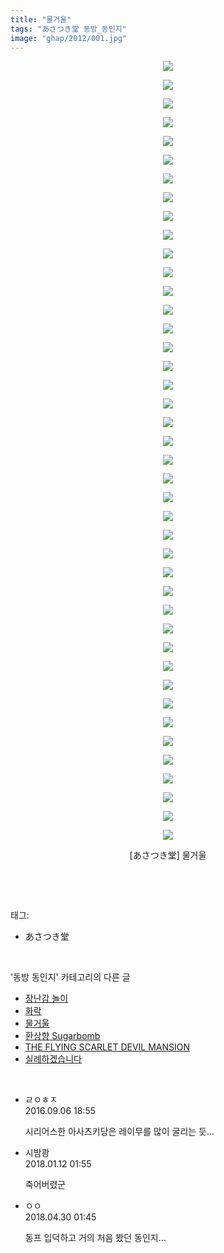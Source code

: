```yaml
---
title: "물거울"
tags: "あさつき堂 동방_동인지"
image: "ghap/2012/001.jpg"
---
```

<div class="article">
<p style="text-align: center; clear: none; float: none;"><img src="{{ site.nasurl }}/ghap/2012/001.jpg"/></p>
<p style="text-align: center; clear: none; float: none;"><img src="{{ site.nasurl }}/ghap/2012/002.jpg"/></p>
<p style="text-align: center; clear: none; float: none;"><img src="{{ site.nasurl }}/ghap/2012/003.jpg"/></p>
<p style="text-align: center; clear: none; float: none;"><img src="{{ site.nasurl }}/ghap/2012/004.jpg"/></p>
<p style="text-align: center; clear: none; float: none;"><img src="{{ site.nasurl }}/ghap/2012/005.jpg"/></p>
<p style="text-align: center; clear: none; float: none;"><img src="{{ site.nasurl }}/ghap/2012/006.jpg"/></p>
<p style="text-align: center; clear: none; float: none;"><img src="{{ site.nasurl }}/ghap/2012/007.jpg"/></p>
<p style="text-align: center; clear: none; float: none;"><img src="{{ site.nasurl }}/ghap/2012/008.jpg"/></p>
<p style="text-align: center; clear: none; float: none;"><img src="{{ site.nasurl }}/ghap/2012/009.jpg"/></p>
<p style="text-align: center; clear: none; float: none;"><img src="{{ site.nasurl }}/ghap/2012/010.jpg"/></p>
<p style="text-align: center; clear: none; float: none;"><img src="{{ site.nasurl }}/ghap/2012/011.jpg"/></p>
<p style="text-align: center; clear: none; float: none;"><img src="{{ site.nasurl }}/ghap/2012/012.jpg"/></p>
<p style="text-align: center; clear: none; float: none;"><img src="{{ site.nasurl }}/ghap/2012/013.jpg"/></p>
<p style="text-align: center; clear: none; float: none;"><img src="{{ site.nasurl }}/ghap/2012/014.jpg"/></p>
<p style="text-align: center; clear: none; float: none;"><img src="{{ site.nasurl }}/ghap/2012/015.jpg"/></p>
<p style="text-align: center; clear: none; float: none;"><img src="{{ site.nasurl }}/ghap/2012/016.jpg"/></p>
<p style="text-align: center; clear: none; float: none;"><img src="{{ site.nasurl }}/ghap/2012/017.jpg"/></p>
<p style="text-align: center; clear: none; float: none;"><img src="{{ site.nasurl }}/ghap/2012/018.jpg"/></p>
<p style="text-align: center; clear: none; float: none;"><img src="{{ site.nasurl }}/ghap/2012/019.jpg"/></p>
<p style="text-align: center; clear: none; float: none;"><img src="{{ site.nasurl }}/ghap/2012/020.jpg"/></p>
<p style="text-align: center; clear: none; float: none;"><img src="{{ site.nasurl }}/ghap/2012/021.jpg"/></p>
<p style="text-align: center; clear: none; float: none;"><img src="{{ site.nasurl }}/ghap/2012/022.jpg"/></p>
<p style="text-align: center; clear: none; float: none;"><img src="{{ site.nasurl }}/ghap/2012/023.jpg"/></p>
<p style="text-align: center; clear: none; float: none;"><img src="{{ site.nasurl }}/ghap/2012/024.jpg"/></p>
<p style="text-align: center; clear: none; float: none;"><img src="{{ site.nasurl }}/ghap/2012/025.jpg"/></p>
<p style="text-align: center; clear: none; float: none;"><img src="{{ site.nasurl }}/ghap/2012/026.jpg"/></p>
<p style="text-align: center; clear: none; float: none;"><img src="{{ site.nasurl }}/ghap/2012/027.jpg"/></p>
<p style="text-align: center; clear: none; float: none;"><img src="{{ site.nasurl }}/ghap/2012/028.jpg"/></p>
<p style="text-align: center; clear: none; float: none;"><img src="{{ site.nasurl }}/ghap/2012/029.jpg"/></p>
<p style="text-align: center; clear: none; float: none;"><img src="{{ site.nasurl }}/ghap/2012/030.jpg"/></p>
<p style="text-align: center; clear: none; float: none;"><img src="{{ site.nasurl }}/ghap/2012/031.jpg"/></p>
<p style="text-align: center; clear: none; float: none;"><img src="{{ site.nasurl }}/ghap/2012/032.jpg"/></p>
<p style="text-align: center; clear: none; float: none;"><img src="{{ site.nasurl }}/ghap/2012/033.jpg"/></p>
<p style="text-align: center; clear: none; float: none;"><img src="{{ site.nasurl }}/ghap/2012/034.jpg"/></p>
<p style="text-align: center; clear: none; float: none;"><img src="{{ site.nasurl }}/ghap/2012/035.jpg"/></p>
<p style="text-align: center; clear: none; float: none;"><img src="{{ site.nasurl }}/ghap/2012/036.jpg"/></p>
<p style="text-align: center; clear: none; float: none;"><img src="{{ site.nasurl }}/ghap/2012/037.jpg"/></p>
<p style="text-align: center; clear: none; float: none;"><img src="{{ site.nasurl }}/ghap/2012/038.jpg"/></p>
<p style="text-align: center; clear: none; float: none;"><img src="{{ site.nasurl }}/ghap/2012/039.jpg"/></p>
<p style="text-align: center; clear: none; float: none;"><img src="{{ site.nasurl }}/ghap/2012/040.jpg"/></p>
<p style="text-align: center; clear: none; float: none;"><img src="{{ site.nasurl }}/ghap/2012/041.jpg"/></p>
<p style="text-align: center; clear: none; float: none;"><img src="{{ site.nasurl }}/ghap/2012/042.jpg"/></p>
<p style="text-align: center; clear: none; float: none;">[あさつき堂] 물거울</p>
<p><br/></p>
</div><br/>
<div class="tagTrail">
<p>태그: </p>
<ul>
<li>あさつき堂</li>
</ul>
</div><br/>
<div class="another">
<p>'동방 동인지' 카테고리의 다른 글</p>
<ul>
<li><a href="/2016-09-06-ghap_2014">장난감 놀이</a></li>
<li><a href="/2016-09-06-ghap_2013">화락</a></li>
<li><a href="/2016-09-06-ghap_2012">물거울</a></li>
<li><a href="/2016-09-06-ghap_2011">환상향 Sugarbomb</a></li>
<li><a href="/2016-09-06-ghap_2010">THE FLYING SCARLET DEVIL MANSION</a></li>
<li><a href="/2016-09-05-ghap_2008">실례하겠습니다</a></li>
</ul>
</div><br/>
<div class="cb_module cb_fluid">
<div class="cb_wrt cb_profile">
<div class="comment">
<ul>
<li class="cb_thumb_off" id="comment14799910">
<div class="cb_comment_area">
<div class="cb_info_area">
<div class="cb_section">
<span class="cb_nick_name">ㄹㅇㅎㅈ</span>
</div>
<div class="cb_section">
<span class="cb_date">2016.09.06 18:55 </span>
</div>
</div>
<div class="cb_dsc_comment">
<p class="cb_dsc">
											시리어스한 아사츠키당은 레이무를 많이 굴리는 듯...
										</p>
</div>
</div></li>
<li class="cb_thumb_off" id="comment15172412">
<div class="cb_comment_area">
<div class="cb_info_area">
<div class="cb_section">
<span class="cb_nick_name">시밤쾅</span>
</div>
<div class="cb_section">
<span class="cb_date">2018.01.12 01:55 </span>
</div>
</div>
<div class="cb_dsc_comment">
<p class="cb_dsc">
											죽어버렸군
										</p>
</div>
</div></li>
<li class="cb_thumb_off" id="comment15247197">
<div class="cb_comment_area">
<div class="cb_info_area">
<div class="cb_section">
<span class="cb_nick_name">ㅇㅇ</span>
</div>
<div class="cb_section">
<span class="cb_date">2018.04.30 01:45 </span>
</div>
</div>
<div class="cb_dsc_comment">
<p class="cb_dsc">
											동프 입덕하고 거의 처음 봤던 동인지...
										</p>
</div>
</div></li>
</ul>
</div>
</div><!-- commentList close -->
</div><br/>
